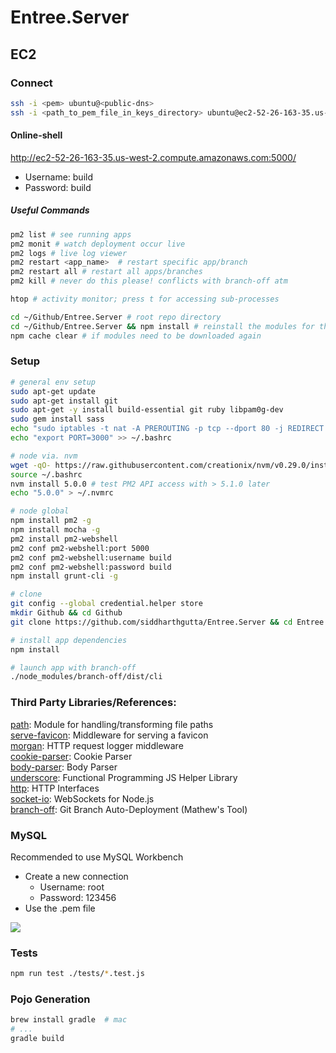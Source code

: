 # Entree.Server

## EC2

### Connect
```bash
ssh -i <pem> ubuntu@<public-dns>
ssh -i <path_to_pem_file_in_keys_directory> ubuntu@ec2-52-26-163-35.us-west-2.compute.amazonaws.com
```

#### Online-shell
http://ec2-52-26-163-35.us-west-2.compute.amazonaws.com:5000/

- Username: build
- Password: build

##### Useful Commands

```bash
pm2 list # see running apps
pm2 monit # watch deployment occur live
pm2 logs # live log viewer
pm2 restart <app_name>  # restart specific app/branch
pm2 restart all # restart all apps/branches
pm2 kill # never do this please! conflicts with branch-off atm

htop # activity monitor; press t for accessing sub-processes

cd ~/Github/Entree.Server # root repo directory
cd ~/Github/Entree.Server && npm install # reinstall the modules for the app
npm cache clear # if modules need to be downloaded again
```
 
### Setup
```bash
# general env setup
sudo apt-get update
sudo apt-get install git
sudo apt-get -y install build-essential git ruby libpam0g-dev
sudo gem install sass
echo "sudo iptables -t nat -A PREROUTING -p tcp --dport 80 -j REDIRECT --to-ports 3000" >> ~/.bashrc
echo "export PORT=3000" >> ~/.bashrc

# node via. nvm
wget -qO- https://raw.githubusercontent.com/creationix/nvm/v0.29.0/install.sh | bash
source ~/.bashrc
nvm install 5.0.0 # test PM2 API access with > 5.1.0 later
echo "5.0.0" > ~/.nvmrc

# node global
npm install pm2 -g
npm install mocha -g
pm2 install pm2-webshell
pm2 conf pm2-webshell:port 5000
pm2 conf pm2-webshell:username build
pm2 conf pm2-webshell:password build
npm install grunt-cli -g

# clone
git config --global credential.helper store
mkdir Github && cd Github
git clone https://github.com/siddharthgutta/Entree.Server && cd Entree.Server

# install app dependencies
npm install

# launch app with branch-off
./node_modules/branch-off/dist/cli
```

### Third Party Libraries/References:

[path](https://nodejs.org/api/path.html): Module for handling/transforming file paths  
[serve-favicon](https://github.com/expressjs/serve-favicon): Middleware for serving a favicon  
[morgan](https://github.com/expressjs/morgan): HTTP request logger middleware  
[cookie-parser](https://github.com/expressjs/cookie-parser): Cookie Parser  
[body-parser](https://github.com/expressjs/body-parser): Body Parser  
[underscore](http://underscorejs.org/): Functional Programming JS Helper Library  
[http](https://nodejs.org/api/http.html): HTTP Interfaces  
[socket-io](http://socket.io/docs/): WebSockets for Node.js  
[branch-off](https://github.com/bluejamesbond/BranchOff.js): Git Branch Auto-Deployment (Mathew's Tool)

### MySQL
Recommended to use MySQL Workbench
 - Create a new connection
    - Username: root
    - Password: 123456
 - Use the .pem file

![](http://i.imgur.com/MQ379m8.jpg)

### Tests
```bash
npm run test ./tests/*.test.js
```

### Pojo Generation
```bash
brew install gradle  # mac
# ...
gradle build
```
